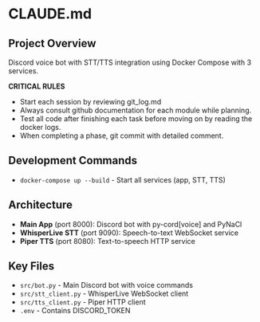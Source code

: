 # CLAUDE.md

## Project Overview
Discord voice bot with STT/TTS integration using Docker Compose with 3 services.


**CRITICAL RULES**
- Start each session by reviewing git_log.md
- Always consult github documentation for each module while planning. 
- Test all code after finishing each task before moving on by reading the docker logs. 
- When completing a phase, git commit with detailed comment.

## Development Commands
- `docker-compose up --build` - Start all services (app, STT, TTS)

## Architecture
- **Main App** (port 8000): Discord bot with py-cord[voice] and PyNaCl
- **WhisperLive STT** (port 9090): Speech-to-text WebSocket service
- **Piper TTS** (port 8080): Text-to-speech HTTP service

## Key Files
- `src/bot.py` - Main Discord bot with voice commands
- `src/stt_client.py` - WhisperLive WebSocket client
- `src/tts_client.py` - Piper HTTP client
- `.env` - Contains DISCORD_TOKEN
